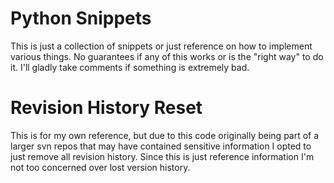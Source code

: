 # Python Snippets

This is just a collection of snippets or just reference on how to implement
various things.  No guarantees if any of this works or is the "right way" to
do it.  I'll gladly take comments if something is extremely bad.

# Revision History Reset

This is for my own reference, but due to this code originally being part of a
larger svn repos that may have contained sensitive information I opted to just
remove all revision history.  Since this is just reference information I'm not
too concerned over lost version history.
